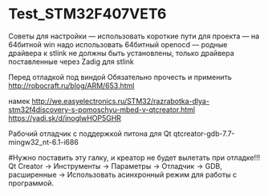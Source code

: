 # Test_STM32F407VET6

Советы для настройки
— использовать короткие пути для проекта
— на 64битной win надо использовать 64битный openocd
— родные драйвера к stlink не должны быть установлены, только драйвера поставленные через Zadig для stlink

Перед отладкой под виндой Обязательно прочесть и применить
http://robocraft.ru/blog/ARM/653.html

намек http://we.easyelectronics.ru/STM32/razrabotka-dlya-stm32f4discovery-s-pomoschyu-mbed-v-qtcreator.html
https://yadi.sk/d/inoglwHOP5GHR

Рабочий отладчик с поддержкой питона для Qt
qtcreator-gdb-7.7-mingw32_nt-6.1-i686

#Нужно поставить эту галку, и креатор не будет вылетать при отладке!!! 
Qt Creator -> Инструменты -> Параметры -> Отладчик -> GDB, расширенные -> Использовать асинхронный режим для работы с программой.
